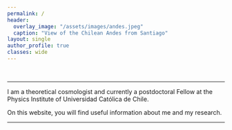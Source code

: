 ```yaml
---
permalink: /
header:
  overlay_image: "/assets/images/andes.jpeg"
  caption: "View of the Chilean Andes from Santiago"
layout: single
author_profile: true
classes: wide
---
```


&nbsp;


----------------------------------------


I am a theoretical cosmologist and currently a postdoctoral Fellow at the Physics Institute of Universidad Católica de Chile.

On this website, you will find useful information about me and my research.


----------------------------------------


